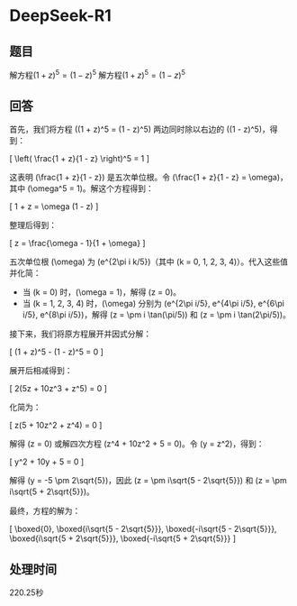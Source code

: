# DeepSeek-R1

## 题目
解方程$(1 + z)^5 = (1 - z)^5$ 解方程$(1 + z)^5 = (1 - z)^5$

## 回答
首先，我们将方程 \((1 + z)^5 = (1 - z)^5\) 两边同时除以右边的 \((1 - z)^5\)，得到：

\[
\left( \frac{1 + z}{1 - z} \right)^5 = 1
\]

这表明 \(\frac{1 + z}{1 - z}\) 是五次单位根。令 \(\frac{1 + z}{1 - z} = \omega\)，其中 \(\omega^5 = 1\)。解这个方程得到：

\[
1 + z = \omega (1 - z)
\]

整理后得到：

\[
z = \frac{\omega - 1}{1 + \omega}
\]

五次单位根 \(\omega\) 为 \(e^{2\pi i k/5}\)（其中 \(k = 0, 1, 2, 3, 4\)）。代入这些值并化简：

- 当 \(k = 0\) 时，\(\omega = 1\)，解得 \(z = 0\)。
- 当 \(k = 1, 2, 3, 4\) 时，\(\omega\) 分别为 \(e^{2\pi i/5}, e^{4\pi i/5}, e^{6\pi i/5}, e^{8\pi i/5}\)，解得 \(z = \pm i \tan(\pi/5)\) 和 \(z = \pm i \tan(2\pi/5)\)。

接下来，我们将原方程展开并因式分解：

\[
(1 + z)^5 - (1 - z)^5 = 0
\]

展开后相减得到：

\[
2(5z + 10z^3 + z^5) = 0
\]

化简为：

\[
z(5 + 10z^2 + z^4) = 0
\]

解得 \(z = 0\) 或解四次方程 \(z^4 + 10z^2 + 5 = 0\)。令 \(y = z^2\)，得到：

\[
y^2 + 10y + 5 = 0
\]

解得 \(y = -5 \pm 2\sqrt{5}\)，因此 \(z = \pm i\sqrt{5 - 2\sqrt{5}}\) 和 \(z = \pm i\sqrt{5 + 2\sqrt{5}}\)。

最终，方程的解为：

\[
\boxed{0}, \boxed{i\sqrt{5 - 2\sqrt{5}}}, \boxed{-i\sqrt{5 - 2\sqrt{5}}}, \boxed{i\sqrt{5 + 2\sqrt{5}}}, \boxed{-i\sqrt{5 + 2\sqrt{5}}}
\]

## 处理时间
220.25秒
